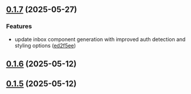 ## [0.1.7](https://github.com/iampearceman/add-inbox/compare/v0.1.6...v0.1.7) (2025-05-27)


### Features

* update inbox component generation with improved auth detection and styling options ([ed2f5ee](https://github.com/iampearceman/add-inbox/commit/ed2f5ee51931ed33633f98cec9d3d7eedd9ac0be))



## [0.1.6](https://github.com/iampearceman/add-inbox/compare/v0.1.5...v0.1.6) (2025-05-12)



## [0.1.5](https://github.com/iampearceman/add-inbox/compare/v0.1.3...v0.1.5) (2025-05-12)



